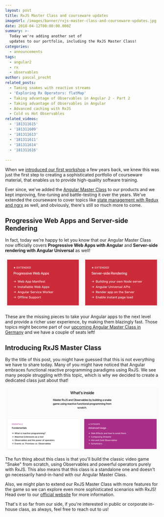 ```yaml
---
layout: post
title: RxJS Master Class and courseware updates
imageUrl: /images/banner/rxjs-master-class-and-courseware-updates.jpg
date: 2018-04-12T00:00:00.000Z
summary: >-
  Today we're adding another set of
  updates to our portfolio, including the RxJS Master Class!
categories:
  - announcements
tags:
  - angular2
  - rx
  - observables
author: pascal_precht
related_posts:
  - Taming snakes with reactive streams
  - 'Exploring Rx Operators: flatMap'
  - Taking advantage of Observables in Angular 2 - Part 2
  - Taking advantage of Observables in Angular
  - Advanced caching with RxJS
  - Cold vs Hot Observables
related_videos:
  - '181311615'
  - '181311609'
  - '181311613'
  - '181311611'
  - '181311614'
  - '181311616'

---
```


When we [introduced our first workshop](/announcements/2014/06/23/announcing-our-first-workshop.html) a few years back, we knew this was just the first step to creating a sophisticated portfolio of courseware material, that enables us to provide high-quality software training.

Ever since, we've added the [Angular Master Class](/announcements/2015/12/21/introducing-angular-2-master-class.html) to our products and we kept improving, fine-tuning and battle-testing it over the years. We've extended the courseware to cover topics like [state management with Redux and ngrx](/angular/2017/05/08/angular-master-class-redux-and-ngrx.html) as well, and obviously, there's still so much more to come.

## Progressive Web Apps and Server-side Rendering

In fact, today we're happy to let you know that our Angular Master Class now officially covers **Progressive Web Apps with Angular** and **Server-side rendering with Angular Universal** as well!

<img src="/images/amc-pwa-universal.png">

These are the missing pieces to take your Angular apps to the next level and provide a richer user experience, by making them blazingly fast. Those topics might become part of our [upcoming Angular Master Class in Germany](/announcements/2018/02/07/announcing-angular-master-class-at-shopware.html) and we have a couple of seats left!

## Introducing RxJS Master Class

By the title of this post, you might have guessed that this is not everything we have to share today. Many of you might have noticed that Angular embraces functional reactive programming paradigms using RxJS. We see many people struggling with this topic, which is why we decided to create a dedicated class just about that!

<img src="/images/rxjs-master-class.png">

The fun thing about this class is that you'll build the classic video game "Snake" from scratch, using Observables and powerful operators purely with RxJS. This also means that this class is a standalone one and doesn't go necessarily hand-in-hand with our Angular Master Class.

Also, we might plan to extend our RxJS Master Class with more features for the game so we can explore even more sophisticated scenarios with RxJS! Head over to our [official website](https://thoughtram.io/rxjs-master-class.html) for more information.

That's it so far from our side, if you're interested in public or corporate in-house class, as always, feel free to reach out to us!
